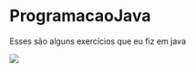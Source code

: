 # ProgramacaoJava
Esses são alguns exercícios que eu fiz em java

![](http://s.glbimg.com/jo/g1/f/original/2011/08/22/22-java-300.jpg)

